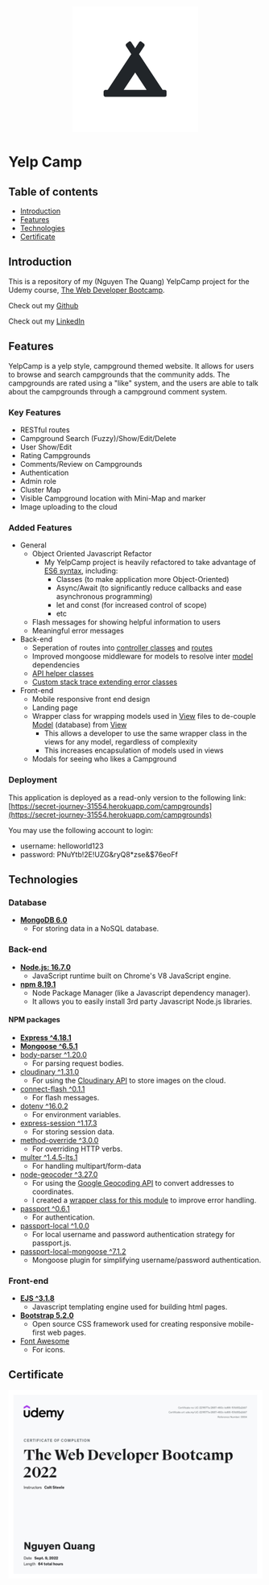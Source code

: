 <link rel="stylesheet" href="https://use.fontawesome.com/releases/v5.7.1/css/all.css">

<p align="center"><img src="https://raw.githubusercontent.com/NikelausM/yelp-camp/master/Campground%20Logo.PNG" width="250" height="250"><p>

<h1>Yelp Camp</h1>
  
<h2 id="table-of-contents">Table of contents</h2>

* [Introduction](#introduction)
* [Features](#features)
* [Technologies](#technologies)
* [Certificate](#certificate)

<h2 id="introduction">Introduction</h2>

This is a repository of my (Nguyen The Quang) YelpCamp project for the Udemy course, [The Web Developer Bootcamp](https://www.udemy.com/course/the-web-developer-bootcamp/).

Check out my [Github](https://github.com/quang08/)

Check out my [LinkedIn](https://www.linkedin.com/in/nguyen-the-quang-b8285a227/)

<h2 id="features">Features</h2>

YelpCamp is a yelp style, campground themed website. It allows for users to browse and search campgrounds that the community adds. The campgrounds are rated using a "like" system, and the users are able to talk about the campgrounds through a campground comment system.

### Key Features
- RESTful routes
- Campground Search (Fuzzy)/Show/Edit/Delete
- User Show/Edit
- Rating Campgrounds
- Comments/Review on Campgrounds
- Authentication
- Admin role
- Cluster Map
- Visible Campground location with Mini-Map and marker
- Image uploading to the cloud

### Added Features
- General
  - Object Oriented Javascript Refactor
    - My YelpCamp project is heavily refactored to take advantage of [ES6 syntax](https://www.ecma-international.org/ecma-262/6.0/index.html), including:
      - Classes (to make application more Object-Oriented)
      - Async/Await (to significantly reduce callbacks and ease asynchronous programming)
      - let and const (for increased control of scope)
      - etc
  - Flash messages for showing helpful information to users
  - Meaningful error messages
- Back-end
  - Seperation of routes into [controller classes](https://github.com/NikelausM/yelp-camp/tree/master/lib/controllers) and [routes](https://github.com/NikelausM/yelp-camp/tree/master/lib/routes)
  - Improved mongoose middleware for models to resolve inter [model](https://github.com/NikelausM/yelp-camp/tree/master/lib/models) dependencies
  - [API helper classes](https://github.com/NikelausM/yelp-camp/tree/master/bin/helpers)
  - [Custom stack trace extending error classes](https://github.com/NikelausM/yelp-camp/blob/master/bin/errors/errors.js)
- Front-end
  - Mobile responsive front end design
  - Landing page 
  - Wrapper class for wrapping models used in [View](https://github.com/NikelausM/yelp-camp/tree/master/lib/views) files to de-couple [Model](https://github.com/NikelausM/yelp-camp/tree/master/lib/models) (database) from [View](https://github.com/NikelausM/yelp-camp/tree/master/lib/views)
    - This allows a developer to use the same wrapper class in the views for any model, regardless of complexity
    - This increases encapsulation of models used in views
  - Modals for seeing who likes a Campground

### Deployment
This application is deployed as a read-only version to the following link: [https://secret-journey-31554.herokuapp.com/campgrounds](https://secret-journey-31554.herokuapp.com/campgrounds)

You may use the following account to login:
- username: helloworld123
- password: PNuYtb!2E!UZG&ryQ8*zse&$76eoFf

<h2 id="technologies">Technologies</h2>

### Database
- <strong> [MongoDB 6.0](https://www.mongodb.com/cloud/atlas/lp/try2?utm_source=bing&utm_campaign=bs_americas_canada_search_brand_atlas_desktop&utm_term=mongodb&utm_medium=cpc_paid_search&utm_ad=e&msclkid=48a2049cd3351ec1ff715b9250ce48fd) </strong>
  - For storing data in a NoSQL database.

### Back-end
- <strong> [Node.js: 16.7.0](https://nodejs.org/en/) </strong>
  - JavaScript runtime built on Chrome's V8 JavaScript engine.
- <strong> [npm 8.19.1](https://www.npmjs.com/) </strong>
  - Node Package Manager (like a Javascript dependency manager).
  - It allows you to easily install 3rd party Javascript Node.js libraries.

#### NPM packages
- <strong> [Express ^4.18.1](https://expressjs.com/) </strong>
- <strong> [Mongoose ^6.5.1](https://mongoosejs.com/) </strong>
- [body-parser ^1.20.0](https://www.npmjs.com/package/body-parser)
  - For parsing request bodies.
- [cloudinary ^1.31.0](https://www.npmjs.com/package/cloudinary)
  - For using the [Cloudinary API](https://cloudinary.com/) to store images on the cloud.
- [connect-flash ^0.1.1](https://www.npmjs.com/package/connect-flash)
  - For flash messages.
- [dotenv ^16.0.2](https://www.npmjs.com/package/dotenv)
  - For environment variables.
- [express-session ^1.17.3](https://www.npmjs.com/package/express-session)
  - For storing session data.
- [method-override ^3.0.0](https://www.npmjs.com/package/method-override)
  - For overriding HTTP verbs.
- [multer ^1.4.5-lts.1](https://www.npmjs.com/package/multer)
  - For handling multipart/form-data
- [node-geocoder ^3.27.0](https://www.npmjs.com/package/node-geocoder)
  - For using the [Google Geocoding API](https://developers.google.com/maps/documentation/geocoding/intro) to convert addresses to coordinates.
  - I created a [wrapper class for this module](https://github.com/NikelausM/yelp-camp/tree/master/bin/helpers/api/geocoder-helper.js) to improve error handling.
- [passport ^0.6.1](https://www.npmjs.com/package/passport)
  - For authentication.
- [passport-local ^1.0.0](https://www.npmjs.com/package/passport-local)
  - For local username and password authentication strategy for passport.js.
- [passport-local-mongoose ^7.1.2](https://www.npmjs.com/package/passport-local-mongoose)
  - Mongoose plugin for simplifying username/password authentication.
  
### Front-end
- <strong> [EJS ^3.1.8](https://ejs.co/) </strong>
  - Javascript templating engine used for building html pages.
- <strong> [Bootstrap 5.2.0](https://getbootstrap.com/) </strong>
  - Open source CSS framework used for creating responsive mobile-first web pages.
- [Font Awesome](https://fontawesome.com/)
  - For icons.


<h2 id="certificate">Certificate</h2>

<p align="center"><img src="https://github.com/quang08/Yelp-Camp/blob/master/certificate.jpeg"></p>
